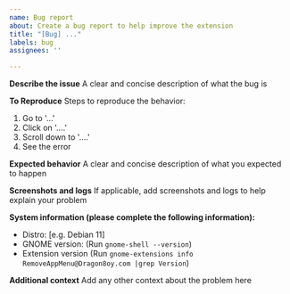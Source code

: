 ```yaml
---
name: Bug report
about: Create a bug report to help improve the extension
title: "[Bug] ..."
labels: bug
assignees: ''

---
```


**Describe the issue**
A clear and concise description of what the bug is

**To Reproduce**
Steps to reproduce the behavior:
1. Go to '...'
2. Click on '....'
3. Scroll down to '....'
4. See the error

**Expected behavior**
A clear and concise description of what you expected to happen

**Screenshots and logs**
If applicable, add screenshots and logs to help explain your problem

**System information (please complete the following information):**
 - Distro: [e.g. Debian 11]
 - GNOME version: (Run `gnome-shell --version`)
 - Extension version (Run `gnome-extensions info RemoveAppMenu@Dragon8oy.com |grep Version`)

**Additional context**
Add any other context about the problem here
